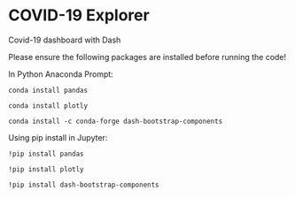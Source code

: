 # COVID-19 Explorer

Covid-19 dashboard with Dash

Please ensure the following packages are installed before running the code!

In Python Anaconda Prompt:

``conda install pandas``

``conda install plotly``

``conda install -c conda-forge dash-bootstrap-components``

Using pip install in Jupyter:

``!pip install pandas``

``!pip install plotly``

``!pip install dash-bootstrap-components``
